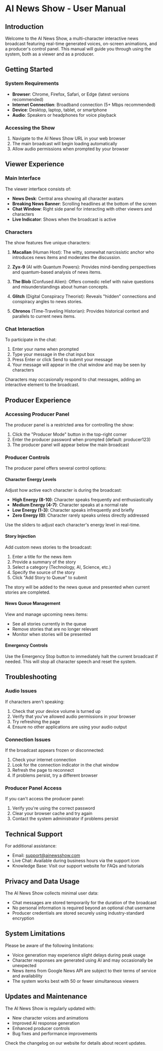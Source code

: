 # AI News Show - User Manual

## Introduction

Welcome to the AI News Show, a multi-character interactive news broadcast featuring real-time generated voices, on-screen animations, and a producer's control panel. This manual will guide you through using the system, both as a viewer and as a producer.

## Getting Started

### System Requirements

- **Browser**: Chrome, Firefox, Safari, or Edge (latest versions recommended)
- **Internet Connection**: Broadband connection (5+ Mbps recommended)
- **Device**: Desktop, laptop, tablet, or smartphone
- **Audio**: Speakers or headphones for voice playback

### Accessing the Show

1. Navigate to the AI News Show URL in your web browser
2. The main broadcast will begin loading automatically
3. Allow audio permissions when prompted by your browser

## Viewer Experience

### Main Interface

The viewer interface consists of:

- **News Desk**: Central area showing all character avatars
- **Breaking News Banner**: Scrolling headlines at the bottom of the screen
- **Chat Window**: Right side panel for interacting with other viewers and characters
- **Live Indicator**: Shows when the broadcast is active

### Characters

The show features five unique characters:

1. **Macallan** (Human Host): The witty, somewhat narcissistic anchor who introduces news items and moderates the discussion.

2. **Zyx-9** (AI with Quantum Powers): Provides mind-bending perspectives and quantum-based analysis of news items.

3. **The Blob** (Confused Alien): Offers comedic relief with naive questions and misunderstandings about human concepts.

4. **Glitch** (Digital Conspiracy Theorist): Reveals "hidden" connections and conspiracy angles to news stories.

5. **Chronos** (Time-Traveling Historian): Provides historical context and parallels to current news items.

### Chat Interaction

To participate in the chat:

1. Enter your name when prompted
2. Type your message in the chat input box
3. Press Enter or click Send to submit your message
4. Your message will appear in the chat window and may be seen by characters

Characters may occasionally respond to chat messages, adding an interactive element to the broadcast.

## Producer Experience

### Accessing Producer Panel

The producer panel is a restricted area for controlling the show:

1. Click the "Producer Mode" button in the top-right corner
2. Enter the producer password when prompted (default: producer123)
3. The producer panel will appear below the main broadcast

### Producer Controls

The producer panel offers several control options:

#### Character Energy Levels

Adjust how active each character is during the broadcast:

- **High Energy (8-10)**: Character speaks frequently and enthusiastically
- **Medium Energy (4-7)**: Character speaks at a normal rate
- **Low Energy (1-3)**: Character speaks infrequently and briefly
- **Zero Energy (0)**: Character rarely speaks unless directly addressed

Use the sliders to adjust each character's energy level in real-time.

#### Story Injection

Add custom news stories to the broadcast:

1. Enter a title for the news item
2. Provide a summary of the story
3. Select a category (Technology, AI, Science, etc.)
4. Specify the source of the story
5. Click "Add Story to Queue" to submit

The story will be added to the news queue and presented when current stories are completed.

#### News Queue Management

View and manage upcoming news items:

- See all stories currently in the queue
- Remove stories that are no longer relevant
- Monitor when stories will be presented

#### Emergency Controls

Use the Emergency Stop button to immediately halt the current broadcast if needed. This will stop all character speech and reset the system.

## Troubleshooting

### Audio Issues

If characters aren't speaking:

1. Check that your device volume is turned up
2. Verify that you've allowed audio permissions in your browser
3. Try refreshing the page
4. Ensure no other applications are using your audio output

### Connection Issues

If the broadcast appears frozen or disconnected:

1. Check your internet connection
2. Look for the connection indicator in the chat window
3. Refresh the page to reconnect
4. If problems persist, try a different browser

### Producer Panel Access

If you can't access the producer panel:

1. Verify you're using the correct password
2. Clear your browser cache and try again
3. Contact the system administrator if problems persist

## Technical Support

For additional assistance:

- Email: support@ainewsshow.com
- Live Chat: Available during business hours via the support icon
- Knowledge Base: Visit our support website for FAQs and tutorials

## Privacy and Data Usage

The AI News Show collects minimal user data:

- Chat messages are stored temporarily for the duration of the broadcast
- No personal information is required beyond an optional chat username
- Producer credentials are stored securely using industry-standard encryption

## System Limitations

Please be aware of the following limitations:

- Voice generation may experience slight delays during peak usage
- Character responses are generated using AI and may occasionally be unexpected
- News items from Google News API are subject to their terms of service and availability
- The system works best with 50 or fewer simultaneous viewers

## Updates and Maintenance

The AI News Show is regularly updated with:

- New character voices and animations
- Improved AI response generation
- Enhanced producer controls
- Bug fixes and performance improvements

Check the changelog on our website for details about recent updates.
